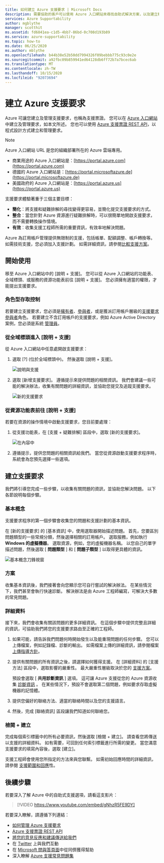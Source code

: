 ```yaml
---
title: 如何建立 Azure 支援要求 | Microsoft Docs
description: 需要協助的客戶可以使用 Azure 入口網站來尋找自助式解決方案，以及建立和管理支援要求。
services: Azure Supportability
author: mgblythe
manager: scotthit
ms.assetid: fd6841ea-c1d5-4bb7-86bd-0c708d193b89
ms.service: azure-supportability
ms.topic: how-to
ms.date: 06/25/2020
ms.author: mblythe
ms.openlocfilehash: b44b38e52b50dd7994326f09bebbb775c93c0e2e
ms.sourcegitcommit: a92fbc09b859941ed64128db6ff72b7a7bcec6ab
ms.translationtype: MT
ms.contentlocale: zh-TW
ms.lasthandoff: 10/15/2020
ms.locfileid: "92073694"
---
```

# <a name="create-an-azure-support-request"></a>建立 Azure 支援要求

Azure 可讓您建立及管理支援要求，也稱為支援票證。 您可以在 [Azure 入口網站](https://portal.azure.com)中建立及管理要求，如本文所述。 您也可以使用 [Azure 支援票證 REST API](/rest/api/support)，以程式設計方式建立和管理要求。

> [!NOTE]
> Azure 入口網站 URL 是您的組織部署所在的 Azure 雲端專用。
>
>* 商業用途的 Azure 入口網站是：[https://portal.azure.com](https://portal.azure.com)
>* 德國的 Azure 入口網站是：[https://portal.microsoftazure.de](https://portal.microsoftazure.de)
>* 美國政府的 Azure 入口網站是：[https://portal.azure.us](https://portal.azure.us)

支援要求體驗著重于三個主要目標：

* **簡化**：將支援和疑難排解的尋找變得更容易，並簡化提交支援要求的方式。
* **整合**：當您針對 Azure 資源進行疑難排解時，可以很簡單地開啟支援要求，而不需要轉換操作情境。
* **有效**︰收集支援工程師所需的重要資訊，有效率地解決問題。

Azure 為訂用帳戶管理提供無限制的支援，包括帳單、配額調整、帳戶轉換等。 如需技術支援，您必須加入支援計劃。 如需詳細資訊，請參閱[比較支援方案](https://azure.microsoft.com/support/plans)。

## <a name="getting-started"></a>開始使用

移至 Azure 入口網站中的 [說明 + 支援]。 您可以從 Azure 入口網站的功能表、全域標頭、或服務的資源功能表前往 [說明 + 支援]。 您必須擁有適當的權限，才能提出支援要求。

### <a name="role-based-access-control"></a>角色型存取控制

若要建立支援要求，您必須是[擁有者](../../role-based-access-control/built-in-roles.md#owner)、[參與者](../../role-based-access-control/built-in-roles.md#contributor)，或是獲派訂用帳戶層級的[支援要求參與者](../../role-based-access-control/built-in-roles.md#support-request-contributor)角色。 若要建立不含訂用帳戶的支援要求，例如 Azure Active Directory 案例，您必須是系統 [管理員](../../active-directory/users-groups-roles/directory-assign-admin-roles.md)。

### <a name="go-to-help--support-from-the-global-header"></a>從全域標頭進入 [說明 + 支援]

從 Azure 入口網站中任意處開啟支援要求：

1. 選取 [?] (位於全域標頭中)。 然後選取 [說明 + 支援]。

   ![說明與支援](./media/how-to-create-azure-support-request/helpandsupportnewlower.png)

1. 選取 [新增支援要求]。 遵循提示來提供問題的相關資訊。 我們會建議一些可能的解決辦法，收集有關問題的詳細資訊，並協助您提交及追蹤支援要求。

   ![新的支援要求](./media/how-to-create-azure-support-request/newsupportrequest2lower.png)

### <a name="go-to-help--support-from-a-resource-menu"></a>從資源功能表前往 [說明 + 支援]

若要在資源的操作情境中啟動支援要求，您目前要處理：

1. 從支援功能表，在 [支援 + 疑難排解] 區段中，選取 [新的支援要求]。

   ![在內容中](./media/how-to-create-azure-support-request/incontext2lower.png)

1. 遵循提示，提供您問題的相關資訊給我們。 當您從資源啟動支援要求程序時，系統會為您預先選擇一些選項。

## <a name="create-a-support-request"></a>建立支援要求

我們將引導您完成一些步驟，以收集有關問題的資訊，並協助您解決問題。 以下各節說明每個步驟。

### <a name="basics"></a>基本概念

支援要求程序的第一個步驟會收集您的問題和支援計劃的基本資訊。

在 [新的支援要求] 的 [基本資訊] 中，使用選取器開始描述問題。 首先，您要區別問題類型的一些常規分類，然後選擇相關的訂用帳戶。 選取服務，例如執行 **Windows 的虛擬機器**。 選取資源，例如，您的虛擬機器名稱。 以您自己的單字描述問題，然後選取 [ **問題類型** ] 和 [ **問題子類型** ] 以取得更具體的資訊。

![基本概念刀鋒視窗](./media/how-to-create-azure-support-request/basics2lower.png)

### <a name="solutions"></a>方案

收集基本資訊後，我們接著會向您顯示您可自行嘗試的解決辦法。 在某些情況下，我們甚至會執行快速診斷。 解決辦法是由 Azure 工程師編寫，可解決大多數的常見問題。

### <a name="details"></a>詳細資料

接下來，我們會收集有關該問題的更多詳細資訊。 在這個步驟中提供完整且詳細的資訊，可協助我們將您的支援要求路由至正確的工程師。

1. 如果可能，請告訴我們問題何時開始發生以及能重現問題的任何步驟。 您可以上傳檔案，例如記錄檔、診斷的輸出。 如需檔案上傳的詳細資訊，請參閱檔案 [上傳指導方針](how-to-manage-azure-support-request.md#file-upload-guidelines)。

1. 提供有關問題的所有資訊之後，請選擇如何獲得支援。 在 [詳細資料] 的 [支援方法] 區段中，選取影響的嚴重性。 最大嚴重性層級取決於您的 [支援方案](https://azure.microsoft.com/support/plans)。

    預設會選取 [ **共用診斷資訊** ] 選項。 這可讓 Azure 支援從您的 Azure 資源收集 [診斷資訊](https://azure.microsoft.com/support/legal/support-diagnostic-information-collection/) 。 在某些情況下，預設不會選取第二個問題，例如要求存取虛擬機器的記憶體。

1. 提供您偏好的聯絡方法、適當的聯絡時間以及您的支援語言。

1. 然後，完成 [聯絡資訊] 區段讓我們知道如何聯絡您。

### <a name="review--create"></a>檢閱 + 建立

完成每個索引標籤中的所有必要資訊，然後選取 [檢閱 + 建立]。 請查看您將傳送以支援的詳細資料。 如有需要，可回到任何索引標籤進行所需的變更。 當您滿意支援要求的填寫內容後，選取 [建立]。

支援工程師會使用您所指定的方法來與您聯繫。 如需初始回應時間的詳細資訊，請參閱 [支援範圍和回應](https://azure.microsoft.com/support/plans/response/)性。


## <a name="next-steps"></a>後續步驟

若要深入了解 Azure 中的自助式支援選項，請看這支影片：

> [!VIDEO https://www.youtube.com/embed/gNhzR5FE9DY]

若要深入瞭解，請遵循下列連結：

* [如何管理 Azure 支援要求](how-to-manage-azure-support-request.md)
* [Azure 支援票證 REST API](/rest/api/support)
* [將您的意見反應和建議傳送給我們](https://feedback.azure.com/forums/266794-support-feedback)
* 在 [Twitter](https://twitter.com/azuresupport) 上與我們互動
* 在 [Microsoft 問與答頁面](/answers/products/azure)中從同儕獲得幫助
* 深入瞭解 [Azure 支援常見問題集](https://azure.microsoft.com/support/faq)